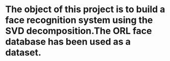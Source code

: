 # The object of this project is to build a face recognition system using the SVD decomposition.The ORL face database has been used as a dataset.